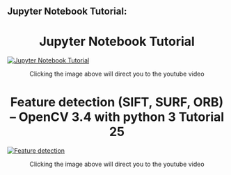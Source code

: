 ## Jupyter Notebook Tutorial:
<h1><center>Jupyter Notebook Tutorial</center></h1>
 
[![Jupyter Notebook Tutorial](http://img.youtube.com/vi/EEEZX_0FMEc/0.jpg)](https://www.youtube.com/watch?v=EEEZX_0FMEc "Jupyter Notebook Tutorial")
<center> Clicking the image above will direct you to the youtube video</center>

## <h1><center>Feature detection (SIFT, SURF, ORB) – OpenCV 3.4 with python 3 Tutorial 25</center></h1>
 
[![Feature detection](http://img.youtube.com/vi/USl5BHFq2H4&t=5s/0.jpg)](https://www.youtube.com/watch?v=USl5BHFq2H4&t=5s "Feature detection")
<center> Clicking the image above will direct you to the youtube video</center>
